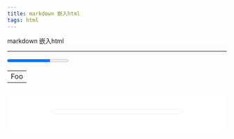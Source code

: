 ```yaml
---
title: markdown 嵌入html
tags: html
---
```


markdown 嵌入html

<!--more-->

---

<html>
<body>
    <p>
        <progress value=70 max="100" id="p1">70 %</progress>
    </p>
</body>
<script>
    var mochuid = document.getElementById("p1");


    let start = Date.now();

    let timer = setInterval(function () {
        let timePassed = Date.now() - start;

        train.style.left = timePassed / 5 + 'px';
        p1.value = (timePassed / 50) % 100
        if (timePassed > 2000000) clearInterval(timer);

    }, 20);

</script>

</html>

<table>
    <tr>
        <td>Foo</td>
    </tr>
</table>

<html lang="en">
<head>
    <meta charset="UTF-8">
    <title>animation</title>
    <style>
        * {
            margin: 0;
            padding: 0
        }
        .container {
            display: flex;
            height: 100px;
            justify-content: center;
            align-items: center;
            background-color: #fff;
        }
        .container .progress {
            width: 300px;
            height: 10px;
            box-shadow: 0 0 2px #bebebe;
            border-radius: 10px;
            transition: all 2s;
        }
        .container .progress:after {
            display: block;
            content: '';
            height: 10px;
            background-color: #ff7d65;
            border-radius: 10px;
            animation: process 3s linear infinite;
        }
        @keyframes process {
            0% {
                width: 0;
            }
            20% {
                width: 0;
            }
            70% {
                width: 250px;
            }
            100% {
                width: 300px;
            }
        }
    </style>
</head>
<body>
<div class="container">
    <div class="progress"></div>
</div>
</body>
</html>
